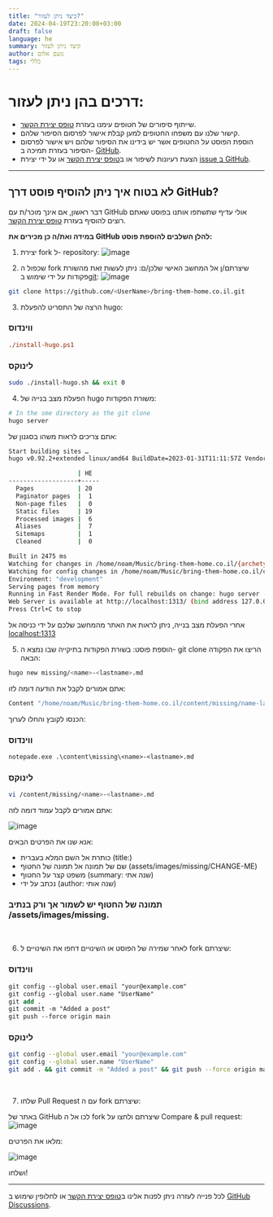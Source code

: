 ```yaml
---
title: "כיצד ניתן לעזור?"
date: 2024-04-19T23:20:08+03:00
draft: false
language: he
summary: קיצד ניתן לעזור
author: נועם אלום
tags: כללי
---
```


# דרכים בהן ניתן לעזור:

- שייתוף סיפורים של חטופים עימנו בעזרת [טופס יצירת הקשר](/contact/).
- קישור שלנו עם משפחו החטופים למען קבלת אישור לפרסום הסיפור שלהם.
- הוספת הפוסט על החטופים אשר יש בידינו את הסיפור שלהם ויש אישור לפרסום הסיפור בעזרת תמיכה ב- [GitHub](https://github.com/Noam-Alum/bring-them-home.co.il).
- הצעת רעיונות לשיפור או ב[טופס יצירת הקשר](/contact/) או על ידי יצירת [issue ב GitHub](https://github.com/Noam-Alum/bring-them-home.co.il/issues
).

---

## לא בטוח איך ניתן להוסיף פוסט דרך GitHub?
דבר ראשון, אם אינך מוכר/ת  עם GitHub אולי עדיף שתשתפו אותנו בפוסט שאתם רוצים להוסיף בעזרת [טופס יצירת הקשר](/contact/).

**במידה ואת/ה כן מכירים את GitHub להלן השלבים להוספת פוסט:**
1. יצירת fork ל- repository:
![image](https://docs.github.com/assets/cb-40742/mw-1440/images/help/repository/fork-button.webp)

2. שכפול ה fork שיצרתם/ן אל המחשב האישי שלכן/ם:
    ניתן לעשות זאת מהשורת פקודות על ידי  שימוש ב[git](https://git-scm.com/downloads):
![image](https://docs.github.com/assets/cb-69468/mw-1440/images/help/repository/https-url-clone-cli.webp)

<div style="direction: ltr !important;">

```sh
git clone https://github.com/<UserName>/bring-them-home.co.il.git
```

</div>

3. הרצה של התסריט להפעלת hugo:

### ווינדוס

<div style="direction: ltr !important;">

```ps
./install-hugo.ps1  
```

</div>

### לינוקס

<div style="direction: ltr !important;">

```sh
sudo ./install-hugo.sh && exit 0
```

</div>

4. הפעלת מצב בנייה של hugo משורת הפקודות:

<div style="direction: ltr !important;">

```sh
# In the sme directory as the git clone
hugo server
```

</div>

אתם צריכים לראות משהו בסגנון של:

<div style="direction: ltr !important;">

```sh
Start building sites … 
hugo v0.92.2+extended linux/amd64 BuildDate=2023-01-31T11:11:57Z VendorInfo=ubuntu:0.92.2-1ubuntu0.1

                   | HE  
-------------------+-----
  Pages            | 20  
  Paginator pages  |  1  
  Non-page files   |  0  
  Static files     | 19  
  Processed images |  6  
  Aliases          |  7  
  Sitemaps         |  1  
  Cleaned          |  0  

Built in 2475 ms
Watching for changes in /home/noam/Music/bring-them-home.co.il/{archetypes,assets,content,i18n,layouts,package.json,postcss.config.js,static,tailwind.config.js}
Watching for config changes in /home/noam/Music/bring-them-home.co.il/config.yaml
Environment: "development"
Serving pages from memory
Running in Fast Render Mode. For full rebuilds on change: hugo server --disableFastRender
Web Server is available at http://localhost:1313/ (bind address 127.0.0.1)
Press Ctrl+C to stop
```

</div>

אחרי הפעלת מצב בנייה, ניתן לראות את האתר מהמחשב שלכם על ידי כניסה אל [localhost:1313](http://localhost:1313)

5. הוספת פוסט:
בשורת הפקודות בתיקייה שבו נמצא ה- git clone הריצו את הפקודה הבאה:

<div style="direction: ltr !important;">

```sh
hugo new missing/<name>-<lastname>.md
```

</div>

אתם אמורים לקבל את הודעה דומה לזו:

<div style="direction: ltr !important;">

```sh
Content "/home/noam/Music/bring-them-home.co.il/content/missing/name-lastname.md" created
```

</div>

הכנסו לקובץ והחלו לערוך:

### ווינדוס

<div style="direction: ltr !important;">

```ps
notepade.exe .\content\missing\<name>-<lastname>.md
```

</div>

### לינוקס

<div style="direction: ltr !important;">

```sh
vi /content/missing/<name>-<lastname>.md
```

</div>

אתם אמורים לקבל עמוד דומה לזה:

![image](/images/edit-missing-md.png)

אנא שנו את הפרטים הבאים:

- כותרת אל השם המלא בעברית (title:)
- שם של תמונה אל תמונה של החטוף (assets/images/missing/CHANGE-ME)
- משפט קצר על החטוף (summary: שנה אתי)
- נכתב על ידי (author: שנה אותי)

### תמונה של החטוף יש לשמור **אך ורק** בנתיב /assets/images/missing.

<br>

6. לאחר שמירה של הפוסט או השינויים דחפו את השינויים ל fork שיצרתם:

### ווינדוס

<div style="direction: ltr !important;">

```ps
git config --global user.email "your@example.com"
git config --global user.name "UserName"
git add .
git commit -m "Added a post"
git push --force origin main
```

</div>

### לינוקס

<div style="direction: ltr !important;">

```sh
git config --global user.email "your@example.com"
git config --global user.name "UserName"
git add . && git commit -m "Added a post" && git push --force origin main
```

</div>

<br >

7. שלחו Pull Request עם ה fork שיצרתם:

באתר של GitHub לכו אל ה fork שיצרתם ולחצו על Compare & pull request:
![image](https://docs.github.com/assets/cb-34106/mw-1440/images/help/pull_requests/pull-request-compare-pull-request.webp)

מלאו את הפרטים:

![image](https://opensource.com/sites/default/files/uploads/open-a-pull-request_crop.png)

ושלחו!

---

לכל פנייה לעזרה ניתן לפנות אלינו ב[טופס יצירת הקשר](/contact/) או לחלופין שימוש ב [GitHub Discussions](https://github.com/Noam-Alum/bring-them-home.co.il/discussions/categories/%D7%A2%D7%96%D7%A8%D7%94).